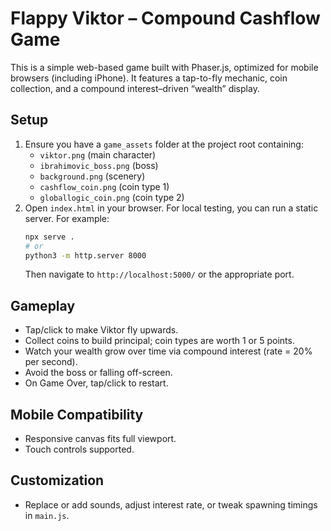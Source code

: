  # Flappy Viktor – Compound Cashflow Game
 
 This is a simple web-based game built with Phaser.js, optimized for mobile browsers (including iPhone). It features a tap-to-fly mechanic, coin collection, and a compound interest–driven “wealth” display.
 
 ## Setup
 1. Ensure you have a `game_assets` folder at the project root containing:
    - `viktor.png` (main character)
    - `ibrahimovic_boss.png` (boss)
    - `background.png` (scenery)
    - `cashflow_coin.png` (coin type 1)
    - `globallogic_coin.png` (coin type 2)
 2. Open `index.html` in your browser. For local testing, you can run a static server. For example:
    ```bash
    npx serve .
    # or
    python3 -m http.server 8000
    ```
    Then navigate to `http://localhost:5000/` or the appropriate port.
 
 ## Gameplay
 - Tap/click to make Viktor fly upwards.
 - Collect coins to build principal; coin types are worth 1 or 5 points.
 - Watch your wealth grow over time via compound interest (rate = 20% per second).
 - Avoid the boss or falling off-screen.
 - On Game Over, tap/click to restart.
 
 ## Mobile Compatibility
 - Responsive canvas fits full viewport.
 - Touch controls supported.
 
 ## Customization
 - Replace or add sounds, adjust interest rate, or tweak spawning timings in `main.js`.
